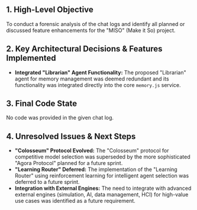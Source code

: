 ## 1. High-Level Objective ##

To conduct a forensic analysis of the chat logs and identify all planned or discussed feature enhancements for the "MISO" (Make it So) project.

## 2. Key Architectural Decisions & Features Implemented ##

* **Integrated "Librarian" Agent Functionality:** The proposed "Librarian" agent for memory management was deemed redundant and its functionality was integrated directly into the core `memory.js` service.

## 3. Final Code State ##

No code was provided in the given chat log.

## 4. Unresolved Issues & Next Steps ##

* **"Colosseum" Protocol Evolved:** The "Colosseum" protocol for competitive model selection was superseded by the more sophisticated "Agora Protocol" planned for a future sprint.
* **"Learning Router" Deferred:** The implementation of the "Learning Router" using reinforcement learning for intelligent agent selection was deferred to a future sprint.
* **Integration with External Engines:** The need to integrate with advanced external engines (simulation, AI, data management, HCI) for high-value use cases was identified as a future requirement.
